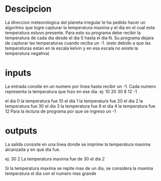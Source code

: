 # Descipcion
La direccion meteorologica del planeta irregular le ha pedido hacer un algoritmo que logre capturar la temperatura maxima y el dia en el cual esta temperatura estuvo presente.
Para esto su programa debe recibir la temperatura de cada dia desde el dia 0 hasta el dia N.
Su programa dejara de capturar las temperaturas cuando reciba un -1. (esto debido a que las temperaturas estan en la escala kelvin y en esa escala no existe la temperatura negativa)

# inputs
La entrada consite en un numero por linea hasta recibir un -1.
Cada numero representa la temperatura que hizo en ese dia.
ej:
    10
    20
    30
    8
    12
    -1

el dia 0 la temperatura fue 10
el dia 1 la temperatura fue 20
el dia 2 la temperatura fue 30
el dia 3 la temperatura fue 8
el dia 4 la temperatura fue 12
Para la lectura de programa por que se ingreso un -1

# outputs
La salida consiste en una linea donde se imprime la temperatura maxima alcanzada y en que dia fue.

ej:
    30 2
La temperatura maxima fue de 30 el dia 2

Si la temperatura maxima se repite mas de un dia, se considera la maxima temperatura el dia con el numero mas grande